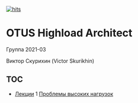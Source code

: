 [![hits](https://hits.deltapapa.io/github/vskurikhin/otus-highload-architect-2021-03-VSkurikhin.svg)](https://hits.deltapapa.io)

# OTUS Highload Architect

Группа 2021-03

Виктор Скурихин (Victor Skurikhin)

## TOC
- [Лекции](lectures.md)
  1 [Проблемы высоких нагрузок ](lectures.md#High-load-problems)
